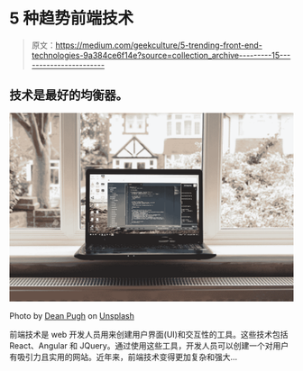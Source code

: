 # 5 种趋势前端技术

> 原文：<https://medium.com/geekculture/5-trending-front-end-technologies-9a384ce6f14e?source=collection_archive---------15----------------------->

## 技术是最好的均衡器。

![](img/2026b6841c85e0122f060e07363d8556.png)

Photo by [Dean Pugh](https://unsplash.com/@wezlar11?utm_source=medium&utm_medium=referral) on [Unsplash](https://unsplash.com?utm_source=medium&utm_medium=referral)

前端技术是 web 开发人员用来创建用户界面(UI)和交互性的工具。这些技术包括 React、Angular 和 JQuery。通过使用这些工具，开发人员可以创建一个对用户有吸引力且实用的网站。近年来，前端技术变得更加复杂和强大…